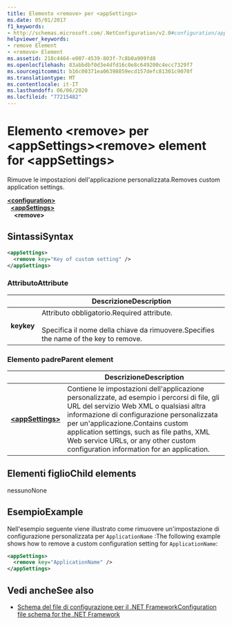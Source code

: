 ```yaml
---
title: Elemento <remove> per <appSettings>
ms.date: 05/01/2017
f1_keywords:
- http://schemas.microsoft.com/.NetConfiguration/v2.0#configuration/appSettings/remove
helpviewer_keywords:
- remove Element
- <remove> Element
ms.assetid: 218c4464-e007-4539-803f-7c8b0a909fd8
ms.openlocfilehash: 83abbdbf0d3e4dfd16c0e8c649200c4ecc7329f7
ms.sourcegitcommit: b16c00371ea06398859ecd157defc81301c9070f
ms.translationtype: MT
ms.contentlocale: it-IT
ms.lasthandoff: 06/06/2020
ms.locfileid: "77215482"
---
```

# <a name="remove-element-for-appsettings"></a><span data-ttu-id="d4246-102">Elemento \<remove> per \<appSettings></span><span class="sxs-lookup"><span data-stu-id="d4246-102">\<remove> element for \<appSettings></span></span>

<span data-ttu-id="d4246-103">Rimuove le impostazioni dell'applicazione personalizzata.</span><span class="sxs-lookup"><span data-stu-id="d4246-103">Removes custom application settings.</span></span>

[**\<configuration>**](../configuration-element.md)\
&nbsp;&nbsp;[**\<appSettings>**](appsettings-element-for-configuration.md)\
&nbsp;&nbsp;&nbsp;&nbsp;**\<remove>**

## <a name="syntax"></a><span data-ttu-id="d4246-104">Sintassi</span><span class="sxs-lookup"><span data-stu-id="d4246-104">Syntax</span></span>

```xml
<appSettings>
  <remove key="Key of custom setting" />
</appSettings>
```

### <a name="attribute"></a><span data-ttu-id="d4246-105">Attributo</span><span class="sxs-lookup"><span data-stu-id="d4246-105">Attribute</span></span>

|         | <span data-ttu-id="d4246-106">Descrizione</span><span class="sxs-lookup"><span data-stu-id="d4246-106">Description</span></span> |
| ------- | ----------- |
| <span data-ttu-id="d4246-107">**key**</span><span class="sxs-lookup"><span data-stu-id="d4246-107">**key**</span></span> | <span data-ttu-id="d4246-108">Attributo obbligatorio.</span><span class="sxs-lookup"><span data-stu-id="d4246-108">Required attribute.</span></span><br><br><span data-ttu-id="d4246-109">Specifica il nome della chiave da rimuovere.</span><span class="sxs-lookup"><span data-stu-id="d4246-109">Specifies the name of the key to remove.</span></span> |

### <a name="parent-element"></a><span data-ttu-id="d4246-110">Elemento padre</span><span class="sxs-lookup"><span data-stu-id="d4246-110">Parent element</span></span>

|     | <span data-ttu-id="d4246-111">Descrizione</span><span class="sxs-lookup"><span data-stu-id="d4246-111">Description</span></span> |
| --- | ----------- |
| [**\<appSettings>**](appsettings-element-for-configuration.md) | <span data-ttu-id="d4246-112">Contiene le impostazioni dell'applicazione personalizzate, ad esempio i percorsi di file, gli URL del servizio Web XML o qualsiasi altra informazione di configurazione personalizzata per un'applicazione.</span><span class="sxs-lookup"><span data-stu-id="d4246-112">Contains custom application settings, such as file paths, XML Web service URLs, or any other custom configuration information for an application.</span></span> |

## <a name="child-elements"></a><span data-ttu-id="d4246-113">Elementi figlio</span><span class="sxs-lookup"><span data-stu-id="d4246-113">Child elements</span></span>

<span data-ttu-id="d4246-114">nessuno</span><span class="sxs-lookup"><span data-stu-id="d4246-114">None</span></span>

## <a name="example"></a><span data-ttu-id="d4246-115">Esempio</span><span class="sxs-lookup"><span data-stu-id="d4246-115">Example</span></span>

<span data-ttu-id="d4246-116">Nell'esempio seguente viene illustrato come rimuovere un'impostazione di configurazione personalizzata per `ApplicationName` :</span><span class="sxs-lookup"><span data-stu-id="d4246-116">The following example shows how to remove a custom configuration setting for `ApplicationName`:</span></span>

```xml
<appSettings>
  <remove key="ApplicationName" />
</appSettings>
```

## <a name="see-also"></a><span data-ttu-id="d4246-117">Vedi anche</span><span class="sxs-lookup"><span data-stu-id="d4246-117">See also</span></span>

- [<span data-ttu-id="d4246-118">Schema del file di configurazione per il .NET Framework</span><span class="sxs-lookup"><span data-stu-id="d4246-118">Configuration file schema for the .NET Framework</span></span>](../index.md)
